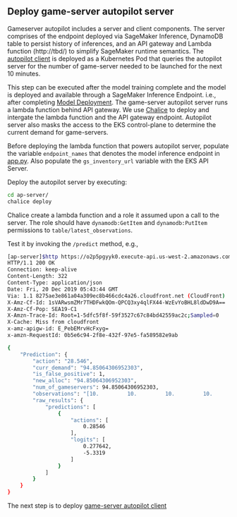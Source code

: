 ## Deploy game-server autopilot server
Gameserver autopilot includes a server and client components. The server comprises of the endpoint deployed via SageMaker Inference, DynamoDB table to persist history of inferences, and an API gateway and Lambda function (http://tbd/) to simplify SageMaker runtime semantics. The [autopilot client](../ap-client) is deployed as a Kubernetes Pod that queries the autopilot server for the number of game-server needed to be launched for the next 10 minutes.

This step can be executed after the model training complete and the model is deployed and available through a SageMaker Inference Endpoint. i.e., after completing [Model Deployment](https://github.com/yahavb/amazon-sagemaker-examples/tree/master/reinforcement_learning/rl_game_server_autopilot/sagemaker/rl_gamerserver_ray.ipynb#Model-deployment). The game-server autopilot server runs a lambda function behind API gateway. We use [Chalice](https://chalice.readthedocs.io/en/latest/) to deploy and intergate the lambda function and the API gateway endpoint. Autopilot server also masks the access to the EKS control-plane to determine the current demand for game-servers. 

Before deploying the lambda function that powers autopilot server, populate the variable `endpoint_names` that denotes the model inference endpoint in [app.py](app.py). Also populate the `gs_inventory_url` variable with the EKS API Server. 

Deploy the autopilot server by executing:

```bash
cd ap-server/
chalice deploy
``` 
Chalice create a lambda function and a role it assumed upon a call to the server. The role should have `dynamodb:GetItem` and `dynamodb:PutItem` permissions to `table/latest_observations`. 

Test it by invoking the `/predict` method, e.g.,

```bash
[ap-server]$http https://o2p5pgyyk0.execute-api.us-west-2.amazonaws.com/api/predict/us-west-2
HTTP/1.1 200 OK
Connection: keep-alive
Content-Length: 322
Content-Type: application/json
Date: Fri, 20 Dec 2019 05:43:44 GMT
Via: 1.1 8275ae3e861a04a309ec8b466cdc4a26.cloudfront.net (CloudFront)
X-Amz-Cf-Id: 1sVARwsmZMr7THDFwkQOm-QPCQ3xy4qlFX44-WzEvYoBHL8ldDwD9A==
X-Amz-Cf-Pop: SEA19-C1
X-Amzn-Trace-Id: Root=1-5dfc5f8f-59f3527c67c84bd42559ac2c;Sampled=0
X-Cache: Miss from cloudfront
x-amz-apigw-id: E_PebEMrvHcFxyg=
x-amzn-RequestId: 0b5e6c94-2f8e-432f-97e5-fa589582e9ab

{
    "Prediction": {
        "action": "28.546",
        "curr_demand": "94.85064306952303",
        "is_false_positive": 1,
        "new_alloc": "94.85064306952303",
        "num_of_gameservers": 94.85064306952303,
        "observations": "[10.         10.         10.         10.         94.85064307]",
        "raw_results": {
            "predictions": [
                {
                    "actions": [
                        0.28546
                    ],
                    "logits": [
                        0.277642,
                        -5.3319
                    ]
                }
            ]
        }
    }
}
```

The next step is to deploy [game-server autopilot client](../ap_client)
